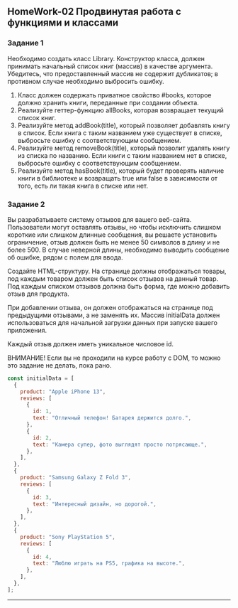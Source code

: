 ## HomeWork-02 Продвинутая работа с функциями и классами 

### Задание 1 
Необходимо создать класс Library. Конструктор класса, должен принимать начальный 
список книг (массив) в качестве аргумента. Убедитесь, что предоставленный массив 
не содержит дубликатов; в противном случае необходимо выбросить ошибку.
1. Класс должен содержать приватное свойство #books, которое должно хранить 
книги, переданные при создании объекта.
2. Реализуйте геттер-функцию allBooks, которая возвращает текущий список книг.
3. Реализуйте метод addBook(title), который позволяет добавлять книгу в список. 
Если книга с таким названием уже существует в списке, выбросьте ошибку с 
соответствующим сообщением.
4. Реализуйте метод removeBook(title), который позволит удалять книгу из списка 
по названию. Если книги с таким названием нет в списке, выбросьте ошибку с 
соответствующим сообщением.
5. Реализуйте метод hasBook(title), который будет проверять наличие книги в 
библиотеке и возвращать true или false в зависимости от того, есть ли такая 
книга в списке или нет.


### Задание 2
Вы разрабатываете систему отзывов для вашего веб-сайта. Пользователи могут 
оставлять отзывы, но чтобы исключить слишком короткие или слишком длинные 
сообщения, вы решаете установить ограничение, отзыв должен быть не менее 50 
символов в длину и не более 500. В случае неверной длины, необходимо выводить 
сообщение об ошибке, рядом с полем для ввода.

Создайте HTML-структуру. 
На странице должны отображаться товары, под каждым товаром должен быть список 
отзывов на данный товар. Под каждым списком отзывов должна быть форма, где можно
добавить отзыв для продукта.

При добавлении отзыва, он должен отображаться на странице под предыдущими 
отзывами, а не заменять их.
Массив initialData должен использоваться для начальной загрузки данных 
при запуске вашего приложения.

Каждый отзыв должен иметь уникальное числовое id.

ВНИМАНИЕ! Если вы не проходили на курсе работу с DOM, то можно это задание не 
делать, пока рано.
```javascript
const initialData = [
  {
    product: "Apple iPhone 13",
    reviews: [
      {
        id: 1,
        text: "Отличный телефон! Батарея держится долго.",
      },
      {
        id: 2,
        text: "Камера супер, фото выглядят просто потрясающе.",
      },
    ],
  },
  {
    product: "Samsung Galaxy Z Fold 3",
    reviews: [
      {
        id: 3,
        text: "Интересный дизайн, но дорогой.",
      },
    ],
  },
  {
    product: "Sony PlayStation 5",
    reviews: [
      {
        id: 4,
        text: "Люблю играть на PS5, графика на высоте.",
      },
    ],
  },
];
```

______________________________________________________________________________
